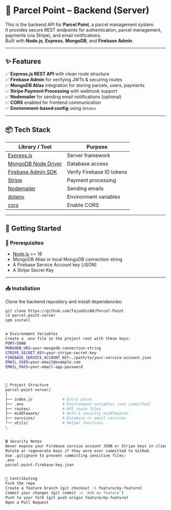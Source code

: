 # 🚀 Parcel Point – Backend (Server)

This is the backend API for **Parcel Point**, a parcel management system.  
It provides secure REST endpoints for authentication, parcel management, payments (via Stripe), and email notifications.  
Built with **Node.js**, **Express**, **MongoDB**, and **Firebase Admin**.

---

## ✨ Features

✅ **Express.js REST API** with clean route structure  
✅ **Firebase Admin** for verifying JWTs & securing routes  
✅ **MongoDB Atlas** integration for storing parcels, users, payments  
✅ **Stripe Payment Processing** with webhook support  
✅ **Nodemailer** for sending email notifications (optional)  
✅ **CORS** enabled for frontend communication  
✅ **Environment-based config** using `dotenv`

---

## 📦 Tech Stack

| Library / Tool | Purpose |
|----------------|---------|
| [Express.js](https://expressjs.com/) | Server framework |
| [MongoDB Node Driver](https://www.mongodb.com/docs/drivers/node/current/) | Database access |
| [Firebase Admin SDK](https://firebase.google.com/docs/admin/setup) | Verify Firebase ID tokens |
| [Stripe](https://stripe.com/docs/api) | Payment processing |
| [Nodemailer](https://nodemailer.com/about/) | Sending emails |
| [dotenv](https://github.com/motdotla/dotenv) | Environment variables |
| [cors](https://github.com/expressjs/cors) | Enable CORS |

---

## 🚀 Getting Started

### 🔧 Prerequisites

- [Node.js](https://nodejs.org/) >= 18
- MongoDB Atlas or local MongoDB connection string
- A Firebase Service Account key (JSON)
- A Stripe Secret Key

---

### 📥 Installation

Clone the backend repository and install dependencies:

```bash
git clone https://github.com/Tajuddin80/Parcel-Point
cd parcel-point-server
npm install


⚙️ Environment Variables
Create a .env file in the project root with these keys:
PORT=5000
MONGODB_URI=your-mongodb-connection-string
STRIPE_SECRET_KEY=your-stripe-secret-key
FIREBASE_SERVICE_ACCOUNT_KEY=./path/to/your-service-account.json
EMAIL_USER=your-email@example.com
EMAIL_PASS=your-email-app-password



📂 Project Structure
parcel-point-server/
│
├── index.js             # Entry point
├── .env                 # Environment variables (not committed)
├── routes/              # API route files
├── middleware/          # Auth & security middlewares
├── services/            # Database or email services
└── utils/               # Helper functions
\


🔒 Security Notes
Never expose your Firebase service account JSON or Stripe keys in client-side code.
Rotate or regenerate keys if they were ever committed to GitHub.
Use .gitignore to prevent committing sensitive files:
.env
parcel-point-firebase-key.json


🤝 Contributing
Fork the repo
Create a feature branch (git checkout -b feature/my-feature)
Commit your changes (git commit -m 'Add my feature')
Push to your fork (git push origin feature/my-feature)
Open a Pull Request

